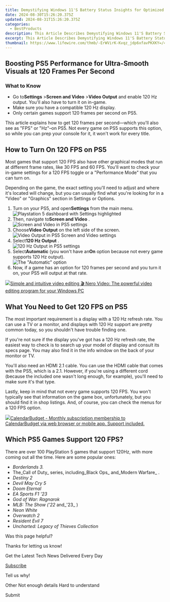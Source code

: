 ```yaml
---
title: Demystifying Windows 11'S Battery Status Insights for Optimized Performance
date: 2024-08-30T15:26:20.375Z
updated: 2024-08-31T15:26:20.375Z
categories:
  - BestProducts
description: This Article Describes Demystifying Windows 11'S Battery Status Insights for Optimized Performance
excerpt: This Article Describes Demystifying Windows 11'S Battery Status Insights for Optimized Performance
thumbnail: https://www.lifewire.com/thmb/-ErWVirK-Kvqz_jdp6xfavPKXKY=/400x300/filters:no_upscale():max_bytes(150000):strip_icc():format(webp)/panos-sakalakis-35NiG1dYjtM-unsplash-04ea0b8a952a4f028ff0c0f0dfd0ade8.jpg
---
```


## Boosting PS5 Performance for Ultra-Smooth Visuals at 120 Frames Per Second
### What to Know

* Go to**Settings** \>**Screen and Video** \>**Video Output** and enable 120 Hz output. You'll also have to turn it on in-game.
* Make sure you have a compatible 120 Hz display.
* Only certain games support 120 frames per second on PS5.

 This article explains how to get 120 frames per second—which you'll also see as "FPS" or "Hz"–on PS5\. Not every game on PS5 supports this option, so while you can prep your console for it, it won't work for every title.  

## How to Turn On 120 FPS on PS5

 Most games that support 120 FPS also have other graphical modes that run at different frame rates, like 30 FPS and 60 FPS. You'll want to check your in-game settings for a 120 FPS toggle or a "Performance Mode" that you can turn on.

 Depending on the game, the exact setting you'll need to adjust and where it's located will change, but you can usually find what you're looking for in a "Video" or "Graphics" section in Settings or Options.

1. Turn on your PS5, and open**Settings** from the main menu.  
![Playstation 5 dashboard with Settings highlighted](https://www.lifewire.com/thmb/SgkRTTRVRqbxRg0AJLYr6FWqfG4=/1500x0/filters:no_upscale():max_bytes(150000):strip_icc():format(webp)/how-to-remote-play-ps5-games-on-android-50896111-df8a16a465fe41e7aef3d5ad05b4a7c8.jpg)
2. Then, navigate to**Screen and Video** .  
![Screen and Video in PS5 settings](https://www.lifewire.com/thmb/YCLQ2vGLnavPgpRPNtxhU7n6NFw=/1500x0/filters:no_upscale():max_bytes(150000):strip_icc():format(webp)/Screen-and-Video-Settings-aa8ff277b8254627a1a8c88e1c91f9cf.jpg)
3. Choose**Video Output** on the left side of the screen.  
![Video Output in PS5 Screen and Video settings](https://www.lifewire.com/thmb/Xgk1MNv2WwvyRO7tv2bHEF4oiqo=/1500x0/filters:no_upscale():max_bytes(150000):strip_icc():format(webp)/Video-Output-46b505f379064535ac4977a29faee336.jpg)
4. Select**120 Hz Output** .  
![120 Hz Output in PS5 settings](https://www.lifewire.com/thmb/hxj9hKX_96UCkA07Y8Rzo91hvKo=/1500x0/filters:no_upscale():max_bytes(150000):strip_icc():format(webp)/120-Output-9e18a336656f4caf97cc91724b032df2.jpg)
5. Select**Automatic** (you won't have an**On** option because not every game supports 120 Hz output).  
![The "Automatic" option ](https://www.lifewire.com/thmb/N0N2mbCdwDADtM0UH7Q50TlNT2U=/1500x0/filters:no_upscale():max_bytes(150000):strip_icc():format(webp)/Automatic-8261fa6f79014410bb3948ebcbcac568.jpg)
6. Now, if a game has an option for 120 frames per second and you turn it on, your PS5 will output at that rate.

<!-- affiliate ads begin -->
<a href="https://store.nero.com/order/checkout.php?PRODS=42296685&QTY=1&AFFILIATE=108875&CART=1"><img src="http://cdnwww.nero.com/nero-com-wAssets/img/banners/2022/video-pp/ScreenshotSlider/Nero-Video-Advanced-editing.JPG" border="0">Simple and intuitive video editing
🎬 Nero Video:
The powerful video editing program for your Windows PC</a>
<!-- affiliate ads end -->
## What You Need to Get 120 FPS on PS5

 The most important requirement is a display with a 120 Hz refresh rate. You can use a TV or a monitor, and displays with 120 Hz support are pretty common today, so you shouldn't have trouble finding one.

 If you're not sure if the display you've got has a 120 Hz refresh rate, the easiest way to check is to search up your model of display and consult its specs page. You may also find it in the info window on the back of your monitor or TV.

 You'll also need an HDMI 2.1 cable. You can use the HDMI cable that comes with the PS5, which is a 2.1\. However, if you're using a different cord (because the included one wasn't long enough, for example), you'll need to make sure it's that type.

 Lastly, keep in mind that not every game supports 120 FPS. You won't typically see that information on the game box, unfortunately, but you should find it in shop listings. And, of course, you can check the menus for a 120 FPS option.

<!-- affiliate ads begin -->
<a href="https://secure.2checkout.com/order/checkout.php?PRODS=37701530&QTY=1&AFFILIATE=108875&CART=1"><img src="https://secure.avangate.com/images/merchant/6fe0c81e3f9438db11ebbfba6c5ce460/products/copy_cbLogo_with_text_blue.png" border="0">CalendarBudget - Monthly subscription membership to CalendarBudget via web browser or mobile app. Support included. </a>
<!-- affiliate ads end -->
## Which PS5 Games Support 120 FPS?

 There are over 100 PlayStation 5 games that support 120Hz, with more coming out all the time. Here are some popular ones:

* _Borderlands 3._
* The_Call of Duty_ series, including_Black Ops_ and_Modern Warfare_ .
* _Destiny 2_
* _Devil May Cry 5_
* _Doom Eternal_
* _EA Sports F1 '23_
* _God of War: Ragnarok_
* _MLB: The Show ('22_ and_'23_ )
* _Neon White_
* _Overwatch 2_
* _Resident Evil 7_
* _Uncharted: Legacy of Thieves Collection_

Was this page helpful?

Thanks for letting us know!

 Get the Latest Tech News Delivered Every Day

[Subscribe](https://www.lifewire.com/#)

Tell us why!

 Other  Not enough details  Hard to understand

 Submit

<ins class="adsbygoogle"
     style="display:block"
     data-ad-format="autorelaxed"
     data-ad-client="ca-pub-7571918770474297"
     data-ad-slot="1223367746"></ins>



<ins class="adsbygoogle"
     style="display:block"
     data-ad-client="ca-pub-7571918770474297"
     data-ad-slot="8358498916"
     data-ad-format="auto"
     data-full-width-responsive="true"></ins>


